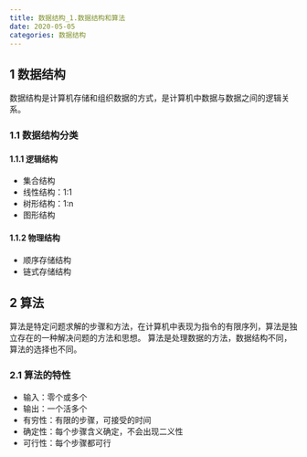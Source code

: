 ```yaml
---
title: 数据结构_1.数据结构和算法
date: 2020-05-05
categories: 数据结构
---
```


## 1 数据结构
数据结构是计算机存储和组织数据的方式，是计算机中数据与数据之间的逻辑关系。

### 1.1 数据结构分类
#### 1.1.1 逻辑结构
* 集合结构
* 线性结构：1:1
* 树形结构：1:n
* 图形结构

#### 1.1.2 物理结构
* 顺序存储结构
* 链式存储结构

## 2 算法
算法是特定问题求解的步骤和方法，在计算机中表现为指令的有限序列，算法是独立存在的一种解决问题的方法和思想。
算法是处理数据的方法，数据结构不同，算法的选择也不同。

### 2.1 算法的特性
* 输入：零个或多个
* 输出：一个活多个
* 有穷性：有限的步骤，可接受的时间
* 确定性：每个步骤含义确定，不会出现二义性
* 可行性：每个步骤都可行